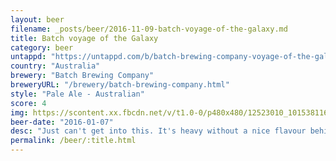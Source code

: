 ```yaml
---
layout: beer
filename: _posts/beer/2016-11-09-batch-voyage-of-the-galaxy.md
title: Batch voyage of the Galaxy
category: beer
untappd: "https://untappd.com/b/batch-brewing-company-voyage-of-the-galaxy/1300263"
country: "Australia"
brewery: "Batch Brewing Company"
breweryURL: "/brewery/batch-brewing-company.html"
style: "Pale Ale - Australian"
score: 4
img: https://scontent.xx.fbcdn.net/v/t1.0-0/p480x480/12523010_10153811617993745_3799427315794683212_n.jpg?_nc_cat=107&_nc_ht=scontent.xx&oh=db21132631cde3e2b5233f343e38edea&oe=5C7E1FBF
beer-date: "2016-01-07"
desc: "Just can't get into this. It's heavy without a nice flavour behind it"
permalink: /beer/:title.html
---
```

